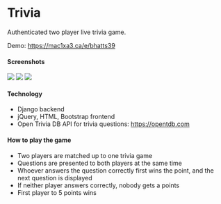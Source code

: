 # Trivia
Authenticated two player live trivia game. 

Demo: https://mac1xa3.ca/e/bhatts39

#### Screenshots
![](https://i.imgur.com/WGW4fwt.png)
![](https://i.imgur.com/ex7CCo3.png)
![](https://i.imgur.com/zI1Ov9d.png)

#### Technology

* Django backend
* jQuery, HTML, Bootstrap frontend
* Open Trivia DB API for trivia questions: https://opentdb.com

#### How to play the game
* Two players are matched up to one trivia game
* Questions are presented to both players at the same time
* Whoever answers the question correctly first wins the point, and the next question is displayed
* If neither player answers correctly, nobody gets a points
* First player to 5 points wins
